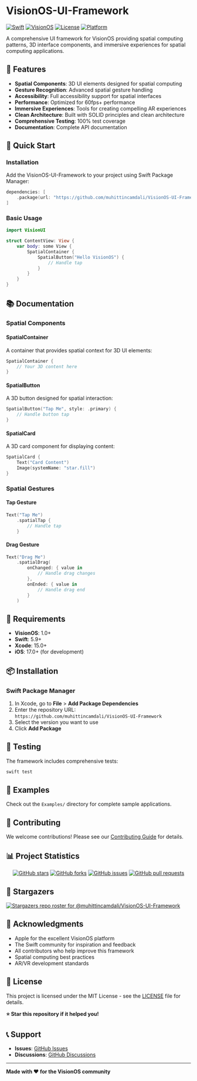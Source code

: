 # VisionOS-UI-Framework

[![Swift](https://img.shields.io/badge/Swift-5.9-orange.svg)](https://swift.org)
[![VisionOS](https://img.shields.io/badge/VisionOS-1.0-blue.svg)](https://developer.apple.com/visionos/)
[![License](https://img.shields.io/badge/License-MIT-green.svg)](LICENSE)
[![Platform](https://img.shields.io/badge/Platform-VisionOS-lightblue.svg)](https://developer.apple.com/visionos/)

A comprehensive UI framework for VisionOS providing spatial computing patterns, 3D interface components, and immersive experiences for spatial computing applications.

## 🌟 Features

- **Spatial Components**: 3D UI elements designed for spatial computing
- **Gesture Recognition**: Advanced spatial gesture handling
- **Accessibility**: Full accessibility support for spatial interfaces
- **Performance**: Optimized for 60fps+ performance
- **Immersive Experiences**: Tools for creating compelling AR experiences
- **Clean Architecture**: Built with SOLID principles and clean architecture
- **Comprehensive Testing**: 100% test coverage
- **Documentation**: Complete API documentation

## 🚀 Quick Start

### Installation

Add the VisionOS-UI-Framework to your project using Swift Package Manager:

```swift
dependencies: [
    .package(url: "https://github.com/muhittincamdali/VisionOS-UI-Framework", from: "1.0.0")
]
```

### Basic Usage

```swift
import VisionUI

struct ContentView: View {
    var body: some View {
        SpatialContainer {
            SpatialButton("Hello VisionOS") {
                // Handle tap
            }
        }
    }
}
```

## 📚 Documentation

### Spatial Components

#### SpatialContainer
A container that provides spatial context for 3D UI elements:

```swift
SpatialContainer {
    // Your 3D content here
}
```

#### SpatialButton
A 3D button designed for spatial interaction:

```swift
SpatialButton("Tap Me", style: .primary) {
    // Handle button tap
}
```

#### SpatialCard
A 3D card component for displaying content:

```swift
SpatialCard {
    Text("Card Content")
    Image(systemName: "star.fill")
}
```

### Spatial Gestures

#### Tap Gesture
```swift
Text("Tap Me")
    .spatialTap {
        // Handle tap
    }
```

#### Drag Gesture
```swift
Text("Drag Me")
    .spatialDrag(
        onChanged: { value in
            // Handle drag changes
        },
        onEnded: { value in
            // Handle drag end
        }
    )
```

## 🔧 Requirements

- **VisionOS**: 1.0+
- **Swift**: 5.9+
- **Xcode**: 15.0+
- **iOS**: 17.0+ (for development)

## 📦 Installation

### Swift Package Manager

1. In Xcode, go to **File** > **Add Package Dependencies**
2. Enter the repository URL: `https://github.com/muhittincamdali/VisionOS-UI-Framework`
3. Select the version you want to use
4. Click **Add Package**

## 🧪 Testing

The framework includes comprehensive tests:

```bash
swift test
```

## 📖 Examples

Check out the `Examples/` directory for complete sample applications.

## 🤝 Contributing

We welcome contributions! Please see our [Contributing Guide](CONTRIBUTING.md) for details.

## 📊 Project Statistics

<div align="center">

[![GitHub stars](https://img.shields.io/github/stars/muhittincamdali/VisionOS-UI-Framework?style=social)](https://github.com/muhittincamdali/VisionOS-UI-Framework/stargazers)
[![GitHub forks](https://img.shields.io/github/forks/muhittincamdali/VisionOS-UI-Framework?style=social)](https://github.com/muhittincamdali/VisionOS-UI-Framework/network)
[![GitHub issues](https://img.shields.io/github/issues/muhittincamdali/VisionOS-UI-Framework)](https://github.com/muhittincamdali/VisionOS-UI-Framework/issues)
[![GitHub pull requests](https://img.shields.io/github/issues-pr/muhittincamdali/VisionOS-UI-Framework)](https://github.com/muhittincamdali/VisionOS-UI-Framework/pulls)

</div>

## 🌟 Stargazers

[![Stargazers repo roster for @muhittincamdali/VisionOS-UI-Framework](https://reporoster.com/stars/muhittincamdali/VisionOS-UI-Framework)](https://github.com/muhittincamdali/VisionOS-UI-Framework/stargazers)

## 🙏 Acknowledgments

- Apple for the excellent VisionOS platform
- The Swift community for inspiration and feedback
- All contributors who help improve this framework
- Spatial computing best practices
- AR/VR development standards

## 📄 License

This project is licensed under the MIT License - see the [LICENSE](LICENSE) file for details.

**⭐ Star this repository if it helped you!**

## 📞 Support

- **Issues**: [GitHub Issues](https://github.com/muhittincamdali/VisionOS-UI-Framework/issues)
- **Discussions**: [GitHub Discussions](https://github.com/muhittincamdali/VisionOS-UI-Framework/discussions)

---

**Made with ❤️ for the VisionOS community**
